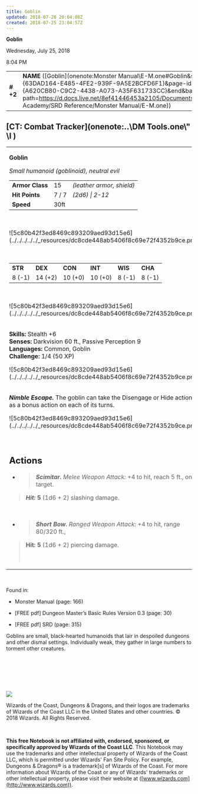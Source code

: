 ```yaml
---
title: Goblin
updated: 2018-07-26 20:04:08Z
created: 2018-07-25 23:04:57Z
---
```


**Goblin**

Wednesday, July 25, 2018

8:04 PM

|           |                                                                                                                                                                                                                                                                                      |          |       |       |     |       |       |
|-----------|--------------------------------------------------------------------------------------------------------------------------------------------------------------------------------------------------------------------------------------------------------------------------------------|----------|-------|-------|-----|-------|-------|
| **\# +2** | **NAME** ([Goblin](onenote:Monster Manual\\E-M.one#Goblin&section-id={63DAD164-E485-4FE2-939F-9A5E2BCFD6F1}&page-id={A620CB80-C9C2-4438-A073-A35F631733CC}&end&base-path=https://d.docs.live.net/8ef41446453a2105/Documents/Adventure Academy/SRD Reference/Monster Manual/E-M.one)) | **15\*** | **7** | **7** | \-  | Notes | 50 XP |

## [CT: Combat Tracker](onenote:..\\DM Tools.one\\" \l )

<table><tbody><tr class="odd"><td><p><strong>Goblin</strong></p><p><em>Small humanoid (goblinoid), neutral evil<br />
</em></p><table><tbody><tr class="odd"><td><strong>Armor Class</strong></td><td>15</td><td><em>(leather armor, shield)</em></td></tr><tr class="even"><td><strong>Hit Points</strong></td><td>7 / 7</td><td><em>(2d6) | 2-12</em></td></tr><tr class="odd"><td><strong>Speed</strong></td><td>30ft</td><td> </td></tr></tbody></table><p> </p><p>![5c80b42f3ed8469c893209aed93d15e6](../../../../../_resources/dc8cde448ab5406f8c69e72f4352b9ce.png)</p><p> </p><table><tbody><tr class="odd"><td><strong>STR</strong></td><td><strong>DEX</strong></td><td><strong>CON</strong></td><td><strong>INT</strong></td><td><strong>WIS</strong></td><td><strong>CHA</strong></td></tr><tr class="even"><td>8 (-1)</td><td>14 (+2)</td><td>10 (+0)</td><td>10 (+0)</td><td>8 (-1)</td><td>8 (-1)</td></tr></tbody></table><p> </p><p>![5c80b42f3ed8469c893209aed93d15e6](../../../../../_resources/dc8cde448ab5406f8c69e72f4352b9ce.png)</p><p><strong><br />
Skills:</strong> Stealth +6<br />
<strong>Senses:</strong> Darkvision 60 ft., Passive Perception 9<br />
<strong>Languages:</strong> Common, Goblin<br />
<strong>Challenge:</strong> 1/4 (50 XP)</p><p>![5c80b42f3ed8469c893209aed93d15e6](../../../../../_resources/dc8cde448ab5406f8c69e72f4352b9ce.png)</p><p><em><strong><br />
Nimble Escape.</strong></em> The goblin can take the Disengage or Hide action as a bonus action on each of its turns.</p><p>![5c80b42f3ed8469c893209aed93d15e6](../../../../../_resources/dc8cde448ab5406f8c69e72f4352b9ce.png)</p><p> </p><h2 id="actions"><strong>Actions</strong></h2><ul><li><blockquote><p><em><strong>Scimitar.</strong> Melee Weapon Attack:</em> +4 to hit, reach 5 ft., one target.</p></blockquote></li></ul><blockquote><p><strong><em>Hit:</em> 5</strong> (1d6 + 2) slashing damage.</p></blockquote><p> </p><ul><li><blockquote><p><em><strong>Short Bow.</strong> Ranged Weapon Attack:</em> +4 to hit, range 80/320 ft.,</p></blockquote></li></ul><blockquote><p><strong>Hit: 5</strong> (1d6 + 2) piercing damage.</p><p> </p></blockquote></td></tr></tbody></table>

 

Found in:

-   Monster Manual (page: 166)

-   \[FREE pdf\] Dungeon Master’s Basic Rules Version 0.3 (page: 30)

-   \[FREE pdf\] SRD (page: 315)

Goblins are small, black-hearted humanoids that lair in despoiled dungeons and other dismal settings. Individually weak, they gather in large numbers to torment other creatures.

 

 

 

![](tmp\media\image2.png)

Wizards of the Coast, Dungeons & Dragons, and their logos are trademarks of Wizards of the Coast LLC in the United States and other countries. © 2018 Wizards. All Rights Reserved.

 

**This free Notebook is not affiliated with, endorsed, sponsored, or specifically approved by Wizards of the Coast LLC**. This Notebook may use the trademarks and other intellectual property of Wizards of the Coast LLC, which is permitted under Wizards' Fan Site Policy. For example, Dungeons & Dragons® is a trademark\[s\] of Wizards of the Coast. For more information about Wizards of the Coast or any of Wizards' trademarks or other intellectual property, please visit their website at ([www.wizards.com](http://www.wizards.com)).
